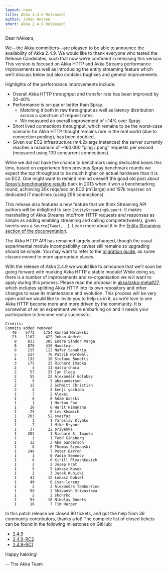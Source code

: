 ```yaml
---
layout: news
title: Akka 2.4.9 Released!
author: Johan Andrén
short: Akka 2.4.9 Released!
---
```

Dear hAkkers,

We—the Akka committers—are pleased to be able to announce the availability of Akka 2.4.9. We would like to thank 
everyone who tested the Release Candidates, such that now we’re confident in releasing this version. This version is 
focused on Akka HTTP and Akka Streams performance improvements as well as introducing the entity streaming feature 
which we’ll discuss below but also contains bugfixes and general improvements.

Highlights of the performance improvements include:

 * Overall Akka HTTP throughput and transfer rate has been improved by 30-40%
 * Performance is on-par or better than Spray.
   * Matching it both in raw throughput as well as latency distribution across a spectrum of request rates.
   * We measured an overall improvement of ~14% over Spray
 * Short lived connections throughput, which remains to be the worst-case scenario for Akka HTTP thought remains rare 
   in the real world (due to connection pooling), has been doubled.
 * Given our EC2 infrastructure (m4.2xlarge instances) the server currently reaches a maximum of ~160.000 “ping / pong” 
   requests per second (measured using 100 concurrent connections).

While we did not have the chance to benchmark using dedicated boxes this time, based on experience from previous Spray 
benchmark rounds we expect the top throughput to be much higher on actual hardware than it is on EC2. One might want to 
remind remind oneself the good old post about [Spray’s benchmarking results](http://spray.io/blog/2013-05-24-benchmarking-spray/) 
back in 2013 when it won a benchmarking round, achieving 30k reqs/sec on EC2 (m1.large) and 197k reqs/sec on dedicated 
i7 machines (using 256 connections).

This release also features a new feature that we think Streaming API authors will be delighted to see: 
`EntityStreamingSupport`. It makes marshalling of Akka Streams into/from HTTP requests and responses as simple as 
adding enabling streaming and calling complete(tweets), given tweets was a `Source[Tweet, _]`. Learn more about it in the 
[Entity Streaming section of the documentation](http://doc.akka.io/docs/akka/2.4/java/http/routing-dsl/source-streaming-support.html).

The Akka HTTP API has remained largely unchanged, though the usual experimental module incompatibility caveat still 
remains so upgrading should be simple. You may want to refer to the 
[migration guide](http://doc.akka.io/docs/akka/2.4/scala/http/migration-guide-2.4.x-experimental.html), as some 
classes moved to more appropriate places.

With the release of Akka 2.4.9 we would like to announce that we’ll soon be going forward with marking Akka HTTP a 
stable module! While doing so, there is a number of improvements and re-organisation we will want to apply during this 
process. Please read the proposal in [akka/akka-meta#27](https://github.com/akka/akka-meta/issues/27), which includes 
splitting Akka HTTP into its own repository and other changes to ease its maintenance and evolution. This process will 
be very open and we would like to invite you to help us in it, as we’d love to see Akka HTTP become more and more 
driven by the community. It is somewhat of an an experiment we’re embarking on and it needs your participation to 
become really successful.

~~~
Credits:
Commits added removed
   40    5772    1754 Konrad Malawski
   23    1107     422 Johan Andrén
    9     833     305 Endre Sándor Varga
    8     878     419 Hawstein
    8     215     112 Nafer Sanabria
    5     217      76 Patrik Nordwall
    4     132      10 Stefano Bonetti
    3     175      25 Richard Imaoka
    2       4      11 matsu-chara
    2      57      25 Ian Clegg
    2      55      22 Alexander Golubev
    2       5       5 abesanderson
    2      12       2 Schmitt Christian
    2       4       4 kenji yoshida
    1       7       2 Alexei
    1       8       0 Adam Warski
    1       1       1 Morton Fox
    1      20       0 Harit Himanshu
    1      25       0 Lev Khomich
    1     203      52 svezfaz
    1       1       1 Yaroslav Klymko
    1       7       1 Mike Bryant
    1      37      22 priyanka
    1     202       1 Richard S. Imaoka
    1       1       1 Todd Ginsberg
    1      12       3 Abe Sanderson
    1       6       6 Thomas Szymanski
    1     246       7 Peter Barron
    1       1       0 Vadim Semenov
    1       6       6 Kirill Plyashkevich
    1       2       2 Josep Prat
    1       5       5 Lukasz Kusek
    1       2       3 Jacek Kunicki
    1      41      15 Łukasz Dubiel
    1      40       0 ivan-lorenz
    1       2       2 Alexandre Tamborrino
    1      98       2 Shivansh Srivastava
    1       2       2 skchrko
    1      53      18 Nikolay Donets
    1      16       7 Tim Harper
~~~

In this patch release we closed 80 tickets, and got the help from 36 community contributors, thanks a lot! The complete list of closed tickets can be found in the following milestones on GitHub:
 * [2.4.9](https://github.com/akka/akka/milestone/94?closed=1)
 * [2.4.9-RC2](https://github.com/akka/akka/milestone/92?closed=1)
 * [2.4.9-RC1](https://github.com/akka/akka/milestone/91?closed=1)

Happy hakking!


-- The Akka Team
